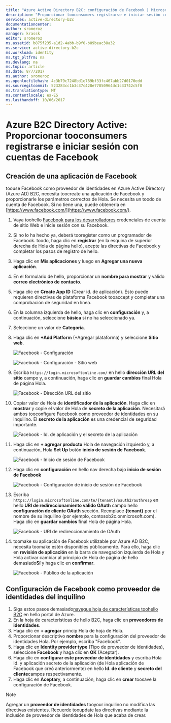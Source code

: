 ```yaml
---
title: "Azure Active Directory B2C: configuración de Facebook | Microsoft Docs"
description: "Proporcionar tooconsumers registrarse e iniciar sesión con cuentas de Facebook en las aplicaciones que están protegidas por Azure Active Directory B2C."
services: active-directory-b2c
documentationcenter: 
author: sromeroz
manager: krassk
editor: sromeroz
ms.assetid: b875f235-a1d2-4abb-b9f0-b89beac38a32
ms.service: active-directory-b2c
ms.workload: identity
ms.tgt_pltfrm: na
ms.devlang: na
ms.topic: article
ms.date: 8/7/2017
ms.author: sromeroz
ms.openlocfilehash: 4c3b79c7248bd1e789bf33fc467abb27d0170edd
ms.sourcegitcommit: 523283cc1b3c37c428e77850964dc1c33742c5f0
ms.translationtype: MT
ms.contentlocale: es-ES
ms.lasthandoff: 10/06/2017
---
```

# <a name="azure-active-directory-b2c-provide-sign-up-and-sign-in-tooconsumers-with-facebook-accounts"></a>Azure B2C Directory Active: Proporcionar tooconsumers registrarse e iniciar sesión con cuentas de Facebook
## <a name="create-a-facebook-application"></a>Creación de una aplicación de Facebook
toouse Facebook como proveedor de identidades en Azure Active Directory (Azure AD) B2C, necesita toocreate una aplicación de Facebook y proporcionarle los parámetros correctos de Hola. Se necesita un toodo de cuenta de Facebook. Si no tiene una, puede obtenerla en [https://www.facebook.com/](https://www.facebook.com/).

1. Vaya toohello [Facebook para los desarrolladores](https://developers.facebook.com/) credenciales de cuenta de sitio Web e inicie sesión con su Facebook.
2. Si no lo ha hecho ya, deberá tooregister como un programador de Facebook. toodo, haga clic en **registrar** (en la esquina de superior derecha de Hola de página hello), acepte las directivas de Facebook y completar los pasos de registro de hello.
3. Haga clic en **Mis aplicaciones** y luego en **Agregar una nueva aplicación**. 
4. En el formulario de hello, proporcionar un **nombre para mostrar** y válido **correo electrónico de contacto**.
5. Haga clic en **Create App ID** (Crear id. de aplicación). Esto puede requieren directivas de plataforma Facebook tooaccept y completar una comprobación de seguridad en línea.
6. En la columna izquierda de hello, haga clic en **configuración** y, a continuación, seleccione **básica** si no ha seleccionado ya.
7. Seleccione un valor de **Categoría**. 
8. Haga clic en **+Add Platform** (+Agregar plataforma) y seleccione **Sitio web**.
   
    ![Facebook - Configuración](./media/active-directory-b2c-setup-fb-app/fb-settings.png)
   
    ![Facebook - Configuración - Sitio web](./media/active-directory-b2c-setup-fb-app/fb-website.png)
9. Escriba `https://login.microsoftonline.com/` en hello **dirección URL del sitio** campo y, a continuación, haga clic en **guardar cambios** final Hola de página Hola.
   
    ![Facebook - Dirección URL del sitio](./media/active-directory-b2c-setup-fb-app/fb-site-url.png)

10. Copiar valor de Hola de **identificador de la aplicación**. Haga clic en **mostrar** y copie el valor de Hola de **secreto de la aplicación**. Necesitará ambos tooconfigure Facebook como proveedor de identidades en su inquilino. El **secreto de la aplicación** es una credencial de seguridad importante.
   
    ![Facebook - Id. de aplicación y el secreto de la aplicación](./media/active-directory-b2c-setup-fb-app/fb-app-id-app-secret.png)
11. Haga clic en **+ agregar producto** Hola de navegación izquierdo y, a continuación, Hola **Set Up** botón **inicio de sesión de Facebook**.
   
    ![Facebook - Inicio de sesión de Facebook](./media/active-directory-b2c-setup-fb-app/fb-login.png)
12. Haga clic en **configuración** en hello nav derecha bajo **inicio de sesión de Facebook**

    ![Facebook - Configuración de inicio de sesión de Facebook](./media/active-directory-b2c-setup-fb-app/fb-login-settings.png)
13. Escriba `https://login.microsoftonline.com/te/{tenant}/oauth2/authresp` en hello **URI de redireccionamiento válido OAuth** campo hello **configuración de cliente OAuth** sección. Reemplace **{tenant}** por el nombre de su inquilino (por ejemplo, contosob2c.onmicrosoft.com). Haga clic en **guardar cambios** final Hola de página Hola.
    
    ![Facebook - URI de redireccionamiento de OAuth](./media/active-directory-b2c-setup-fb-app/fb-oauth-redirect-uri.png)
14. toomake su aplicación de Facebook utilizable por Azure AD B2C, necesita toomake estén disponibles públicamente. Para ello, haga clic en **revisión de aplicación** en la barra de navegación izquierda de Hola y Hola activar cambiar al principio de Hola de página de hello demasiado**Sí** y haga clic en **confirmar**.
    
    ![Facebook - Público de la aplicación](./media/active-directory-b2c-setup-fb-app/fb-app-public.png)

## <a name="configure-facebook-as-an-identity-provider-in-your-tenant"></a>Configuración de Facebook como proveedor de identidades del inquilino
1. Siga estos pasos demasiado[navegue hoja de características toohello B2C](active-directory-b2c-app-registration.md#navigate-to-b2c-settings) en hello portal de Azure.
2. En la hoja de características de hello B2C, haga clic en **proveedores de identidades**.
3. Haga clic en **+ agregar** princip Hola de hoja de Hola.
4. Proporcionar descriptivo **nombre** para la configuración del proveedor de identidades Hola. Por ejemplo, escriba "Facebook".
5. Haga clic en **Identity provider type** (Tipo de proveedor de identidades), seleccione **Facebook** y haga clic en **OK** (Aceptar).
6. Haga clic en **configurar este proveedor de identidades** y escriba Hola Id. y aplicación secreto de la aplicación (de Hola aplicación de Facebook que creó anteriormente) en hello **Id. de cliente** y **secreto del cliente**campos respectivamente.
7. Haga clic en **Aceptar**y, a continuación, haga clic en **crear** toosave la configuración de Facebook.

> [!NOTE]
> Agregar un **proveedor de identidades** tooyour inquilino no modifica las directivas existentes. Recuerde tooupdate las directivas mediante la inclusión de proveedor de identidades de Hola que acaba de crear.
>
